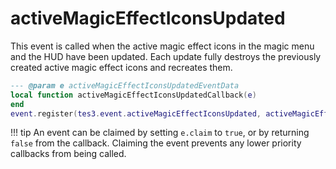 # activeMagicEffectIconsUpdated

This event is called when the active magic effect icons in the magic menu and the HUD have been updated. Each update fully destroys the previously created active magic effect icons and recreates them.

```lua
--- @param e activeMagicEffectIconsUpdatedEventData
local function activeMagicEffectIconsUpdatedCallback(e)
end
event.register(tes3.event.activeMagicEffectIconsUpdated, activeMagicEffectIconsUpdatedCallback)
```

!!! tip
	An event can be claimed by setting `e.claim` to `true`, or by returning `false` from the callback. Claiming the event prevents any lower priority callbacks from being called.

